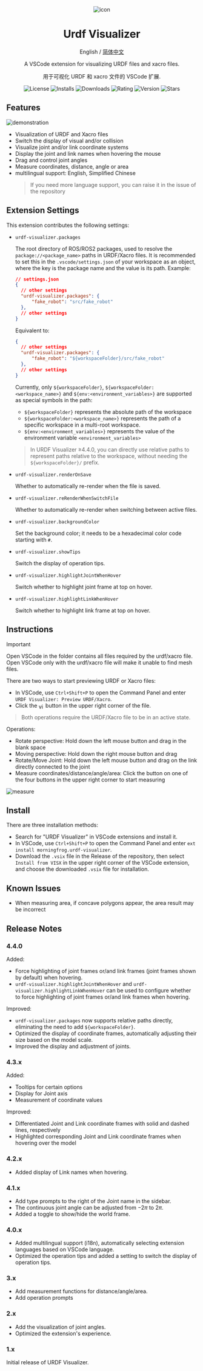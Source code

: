 <div align="center"> 
<img src="./media/images/URDF-Visualizer-banner.jpg" alt="icon"/>

<h1>Urdf Visualizer</h1>

English / [简体中文](./README_zh-CN.md)

A VSCode extension for visualizing URDF files and xacro files.

用于可视化 URDF 和 xacro 文件的 VSCode 扩展.

![License](https://img.shields.io/github/license/MorningFrog/urdf-visualizer?color=blue)
![Installs](https://img.shields.io/visual-studio-marketplace/i/morningfrog.urdf-visualizer?color=blue)
![Downloads](https://img.shields.io/visual-studio-marketplace/d/morningfrog.urdf-visualizer?color=blue)
![Rating](https://img.shields.io/visual-studio-marketplace/r/morningfrog.urdf-visualizer?color=blue)
![Version](https://img.shields.io/github/package-json/v/MorningFrog/urdf-visualizer?color=blue)
![Stars](https://img.shields.io/github/stars/MorningFrog/urdf-visualizer?style=social)
</div>

## Features

![demonstration](media/images/demonstration.gif)

- Visualization of URDF and Xacro files
- Switch the display of visual and/or collision
- Visualize joint and/or link coordinate systems
- Display the joint and link names when hovering the mouse
- Drag and control joint angles
- Measure coordinates, distance, angle or area
- multilingual support: English, Simplified Chinese
  > If you need more language support, you can raise it in the issue of the repository

## Extension Settings

This extension contributes the following settings:

- `urdf-visualizer.packages`
  
  The root directory of ROS/ROS2 packages, used to resolve the `package://<package_name>` paths in URDF/Xacro files. It is recommended to set this in the `.vscode/settings.json` of your workspace as an object, where the key is the package name and the value is its path. Example:

  ```json
  // settings.json
  {
    // other settings
    "urdf-visualizer.packages": {
        "fake_robot": "src/fake_robot"
    },
    // other settings
  }
  ```
  Equivalent to:
  ```json
  {
    // other settings
    "urdf-visualizer.packages": {
        "fake_robot": "${workspaceFolder}/src/fake_robot"
    },
    // other settings
  }
  ```

  Currently, only `${workspaceFolder}`, `${workspaceFolder:<workspace_name>}` and `${env:<environment_variables>}` are supported as special symbols in the path:
  - `${workspaceFolder}` represents the absolute path of the workspace
  - `${workspaceFolder:<workspace_name>}` represents the path of a specific workspace in a multi-root workspace.
  - `${env:<environment_variables>}` represents the value of the environment variable `<environment_variables>`
  
  > In URDF Visualizer ≥4.4.0, you can directly use relative paths to represent paths relative to the workspace, without needing the `${workspaceFolder}/` prefix.

- `urdf-visualizer.renderOnSave`
  
  Whether to automatically re-render when the file is saved.

- `urdf-visualizer.reRenderWhenSwitchFile`
  
  Whether to automatically re-render when switching between active files.

- `urdf-visualizer.backgroundColor`
  
  Set the background color; it needs to be a hexadecimal color code starting with `#`.

- `urdf-visualizer.showTips`
  
  Switch the display of operation tips.

- `urdf-visualizer.highlightJointWhenHover`

  Switch whether to highlight joint frame at top on hover.

- `urdf-visualizer.highlightLinkWhenHover`

  Switch whether to highlight link frame at top on hover.

## Instructions

> [!IMPORTANT]
> Open VSCode in the folder contains all files required by the urdf/xacro file. Open VSCode only with the urdf/xacro file will make it unable to find mesh files.

There are two ways to start previewing URDF or Xacro files:
- In VSCode, use `Ctrl+Shift+P` to open the Command Panel and enter `URDF Visualizer: Preview URDF/Xacro`.
- Click the <img src="media/images/view_icon.png" alt="view icon" style="height:1em; vertical-align:middle;"> button in the upper right corner of the file.
> Both operations require the URDF/Xacro file to be in an active state.

Operations:
- Rotate perspective: Hold down the left mouse button and drag in the blank space
- Moving perspective: Hold down the right mouse button and drag
- Rotate/Move Joint: Hold down the left mouse button and drag on the link directly connected to the joint
- Measure coordinates/distance/angle/area: Click the button on one of the four buttons in the upper right corner to start measuring

![measure](media/images/measure.gif)

## Install

There are three installation methods:
- Search for "URDF Visualizer" in VSCode extensions and install it.
- In VSCode, use `Ctrl+Shift+P` to open the Command Panel and enter `ext install morningfrog.urdf-visualizer`.
- Download the `.vsix` file in the Release of the repository, then select `Install from VISX` in the upper right corner of the VSCode extension, and choose the downloaded `.vsix` file for installation.

## Known Issues

- When measuring area, if concave polygons appear, the area result may be incorrect

## Release Notes

### 4.4.0

Added:

- Force highlighting of joint frames or/and link frames (joint frames shown by default) when hovering.
- `urdf-visualizer.highlightJointWhenHover` and `urdf-visualizer.highlightLinkWhenHover` can be used to configure whether to force highlighting of joint frames or/and link frames when hovering.

Improved:

- `urdf-visualizer.packages` now supports relative paths directly, eliminating the need to add `${workspaceFolder}`.
- Optimized the display of coordinate frames, automatically adjusting their size based on the model scale. 
- Improved the display and adjustment of joints. 

### 4.3.x

Added: 

- Tooltips for certain options
- Display for Joint axis
- Measurement of coordinate values

Improved: 

- Differentiated Joint and Link coordinate frames with solid and dashed lines, respectively
- Highlighted corresponding Joint and Link coordinate frames when hovering over the model

### 4.2.x

- Added display of Link names when hovering.

### 4.1.x

- Add type prompts to the right of the Joint name in the sidebar.
- The continuous joint angle can be adjusted from $-2\pi$ to $2\pi$.
- Added a toggle to show/hide the world frame.

### 4.0.x

- Added multilingual support (i18n), automatically selecting extension languages based on VSCode language.
- Optimized the operation tips and added a setting to switch the display of operation tips.

### 3.x

- Add measurement functions for distance/angle/area.
- Add operation prompts

### 2.x

- Add the visualization of joint angles.
- Optimized the extension's experience.

### 1.x

Initial release of URDF Visualizer.
